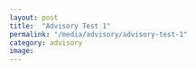 ```yaml
---
layout: post
title:  "Advisory Test 1"
permalink: "/media/advisory/advisory-test-1"
category: advisory
image: 
---
```

